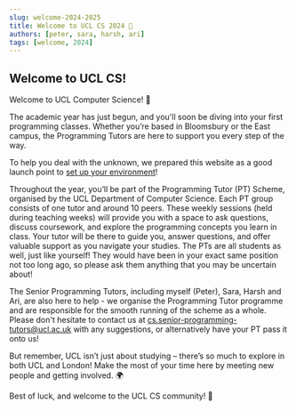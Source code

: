 ```yaml
---
slug: welcome-2024-2025
title: Welcome to UCL CS 2024 👋
authors: [peter, sara, harsh, ari]
tags: [welcome, 2024]
---
```


## Welcome to UCL CS!

Welcome to UCL Computer Science! 🎉

The academic year has just begun, and you'll soon be diving into your first programming classes. Whether you’re based in Bloomsbury or the East campus, the Programming Tutors are here to support you every step of the way.

To help you deal with the unknown, we prepared this website as a good launch point to [set up your environment](docs/set-up-environment)!

Throughout the year, you’ll be part of the Programming Tutor (PT) Scheme, organised by the UCL Department of Computer Science. Each PT group consists of one tutor and around 10 peers. These weekly sessions (held during teaching weeks) will provide you with a space to ask questions, discuss coursework, and explore the programming concepts you learn in class. Your tutor will be there to guide you, answer questions, and offer valuable support as you navigate your studies. The PTs are all students as well, just like yourself! They would have been in your exact same position not too long ago, so please ask them anything that you may be uncertain about!

The Senior Programming Tutors, including myself (Peter), Sara, Harsh and Ari, are also here to help - we organise the Programming Tutor programme and are responsible for the smooth running of the scheme as a whole. Please don't hesitate to contact us at [cs.senior-programming-tutors@ucl.ac.uk](mailto:cs.senior-programming-tutors@ucl.ac.uk) with any suggestions, or alternatively have your PT pass it onto us!

But remember, UCL isn’t just about studying – there’s so much to explore in both UCL and London! Make the most of your time here by meeting new people and getting involved. 🌍

Best of luck, and welcome to the UCL CS community! 🥳
